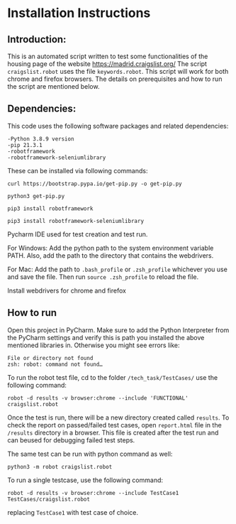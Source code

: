 # Installation Instructions

## Introduction:

This is an automated script written to test some functionalities of the housing page of the website https://madrid.craigslist.org/
The script `craigslist.robot` uses the file `keywords.robot`. This script will work for both chrome and firefox 
browsers. The details on prerequisites and how to run the script are mentioned below.

## Dependencies:

This code uses the following software packages and related dependencies:

	-Python 3.8.9 version
	-pip 21.3.1
	-robotframework
	-robotframework-seleniumlibrary


These can be installed via following commands:

	curl https://bootstrap.pypa.io/get-pip.py -o get-pip.py

	python3 get-pip.py

	pip3 install robotframework

	pip3 install robotframework-seleniumlibrary

Pycharm IDE used for test creation and test run.

For Windows:
Add the python path to the system environment variable PATH.
Also, add the path to the directory that contains the webdrivers.

For Mac:
Add the path to `.bash_profile` or `.zsh_profile` whichever you use and save the file. Then run `source .zsh_profile` to reload the file.

Install webdrivers for chrome and firefox

## How to run

Open this project in PyCharm. 
Make sure to add the Python Interpreter from the PyCharm settings and verify this is path you installed the above mentioned libraries in.
Otherwise you might see errors like:
	
	File or directory not found
	zsh: robot: command not found…

To run the robot test file, cd to the folder `/tech_task/TestCases/` use the following command:

	robot -d results -v browser:chrome --include 'FUNCTIONAL' craigslist.robot
	
Once the test is run, there will be a new directory created called `results`. To check the report on passed/failed test cases, open 
`report.html` file in the `/results` directory in a browser. This file is created after the test run and can beused for debugging
failed test steps.

The same test can be run with python command as well:

    python3 -m robot craigslist.robot


To run a single testcase, use the following command:
  
    robot -d results -v browser:chrome --include TestCase1 TestCases/craigslist.robot
  
replacing `TestCase1` with test case of choice.


